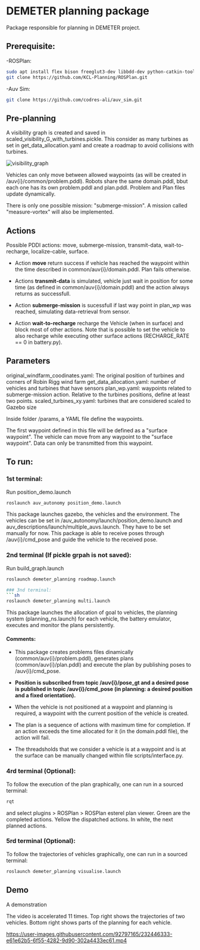 # DEMETER planning package

Package responsible for planning in DEMETER project.

## Prerequisite:

-ROSPlan: 
```sh
sudo apt install flex bison freeglut3-dev libbdd-dev python-catkin-tools ros-$ROS_DISTRO-tf2-bullet
git clone https://github.com/KCL-Planning/ROSPlan.git
```
-Auv Sim:
```sh
git clone https://github.com/codres-ali/auv_sim.git
```

## Pre-planning

A visibility graph is created and saved in scaled_visibility_G_with_turbines.pickle. This consider as many turbines as set in get_data_allocation.yaml and create a roadmap to avoid collisions with turbines.

![visibility_graph](https://user-images.githubusercontent.com/92797165/232097906-bedde59f-6862-4dbf-a4b3-dbc34de8e41d.png)

Vehicles can only move between allowed waypoints (as will be created in /auv{i}/common/problem.pddl). Robots share the same domain.pddl, bbut each one has its own problem.pddl and plan.pddl. Problem and Plan files update dynamically.

There is only one possible mission: "submerge-mission". A mission called "measure-vortex" will also be implemented.


## Actions

Possible PDDl actions: move, submerge-mission, transmit-data, wait-to-recharge, localize-cable, surface.

- Action **move** return success if vehicle has reached the waypoint within the time described in common/auv{i}/domain.pddl. Plan fails otherwise.

- Actions **transmit-data** is simulated, vehicle just wait in position for some time (as defined in common/auv{i}/domain.pddl) and the action always returns as successfull.

- Action **submerge-mission** is sucessfull if last way point in plan_wp was reached, simulating data-retrieval from sensor. 

- Action **wait-to-recharge** recharge the Vehicle (when in surface) and block most of other actions. Note that is possible to set the vehicle to also recharge while executing other surface actions (RECHARGE_RATE == 0 in battery.py).  

## Parameters

original_windfarm_coodinates.yaml: The original position of turbines and corners of Robin Rigg wind farm 
get_data_allocation.yaml: number of vehicles and turbines that have sensors
plan_wp.yaml: waypoints related to submerge-mission action. Relative to the turbines positions, define at least two points.
scaled_turbines_xy.yaml: turbines that are considered scaled to Gazebo size

Inside folder /params, a YAML file define the waypoints. 

The first waypoint defined in this file will be defined as a "surface waypoint". The vehicle can move from any waypoint to the "surface waypoint". Data can only be transmitted from this waypoint.

## To run:

### 1st terminal:
Run position_demo.launch
```sh
roslaunch auv_autonomy position_demo.launch
```
This package launches gazebo, the vehicles and the environment. The vehicles can be set in /auv_autonomy/launch/position_demo.launch and auv_descriptions/launch/multiple_auvs.launch. They have to be set manually for now. This package is able to receive poses through /auv{i}/cmd_pose and guide the vehicle to the received pose.

### 2nd terminal (If pickle grpah is not saved):
Run build_graph.launch
```sh
roslaunch demeter_planning roadmap.launch

### 3nd terminal:
```sh
roslaunch demeter_planning multi.launch
```
This package launches the allocation of goal to vehicles, the planning system (planning_ns.launch) for each vehicle, the battery emulator, executes and monitor the plans persistently.

#### Comments:
- This package creates problems files dinamically (common/auv{i}/problem.pddl), generates plans (common/auv{i}/plan.pddl) and execute the plan by publishing poses to /auv{i}/cmd_pose.

- **Position is subscribed from topic /auv{i}/pose_gt and a desired pose is published in topic /auv{i}/cmd_pose (in planning: a desired position and a fixed orientation).**

- When the vehicle is not positioned at a waypoint and planning is required, a waypoint with the current position of the vehicle is created. 

- The plan is a sequence of actions with maximum time for completion. If an action exceeds the time allocated for it (in the domain.pddl file), the action will fail. 

- The threadsholds that we consider a vehicle is at a waypoint and is at the surface can be manually changed within file scripts/interface.py.

### 4rd terminal (Optional):
To follow the execution of the plan graphically, one can run in a sourced terminal:
```sh
rqt
```
and select plugins > ROSPlan > ROSPlan esterel plan viewer.
Green are the completed actions. Yellow the dispatched actions. In white, the next planned actions.

### 5rd terminal (Optional):
To follow the trajectories of vehicles graphically, one can run in a sourced terminal:
```sh
roslaunch demeter_planning visualise.launch
```

## Demo

A demonstration

The video is accelerated 11 times. Top right shows the trajectories of two vehicles. Bottom right shows parts of the planning for each vehicle.

https://user-images.githubusercontent.com/92797165/232446333-e61e62b5-6f55-4282-9d90-302a4433ec61.mp4


